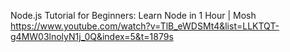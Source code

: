 Node.js Tutorial for Beginners: Learn Node in 1 Hour | Mosh
https://www.youtube.com/watch?v=TlB_eWDSMt4&list=LLKTQT-g4MW03lnolyN1j_0Q&index=5&t=1879s
